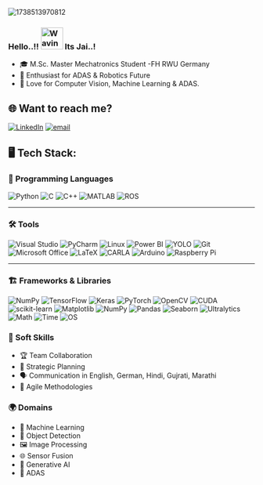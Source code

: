 ![1738513970812](https://github.com/user-attachments/assets/9e90d735-7499-4073-8ac8-f72e5f6d2596)

<h3 align="Left">
    Hello..!!
    <img src="https://raw.githubusercontent.com/nixin72/nixin72/master/wave.gif" 
         alt="Waving hand animated gif"
         height="45"
         width="45" />
    Its Jai..!
</h3>

- 🎓 M.Sc. Master Mechatronics Student -FH RWU Germany
- 👀 Enthusiast for ADAS & Robotics Future
- 💓 Love for Computer Vision, Machine Learning & ADAS.

## 🌐 Want to reach me?
[![LinkedIn](https://img.shields.io/badge/LinkedIn-%230077B5.svg?logo=linkedin&logoColor=white)](https://linkedin.com/in/jaidoshi777) 
[![email](https://img.shields.io/badge/Email-D14836?logo=gmail&logoColor=white)](mailto:jaidoshiofficial@gmail.com) 

## 🖥️ Tech Stack:
### 🚀 Programming Languages
![Python](https://img.shields.io/badge/python-3670A0?style=for-the-badge&logo=python&logoColor=ffdd54)
![C](https://img.shields.io/badge/c-%2300599C.svg?style=for-the-badge&logo=c&logoColor=white)
![C++](https://img.shields.io/badge/c++-%2300599C.svg?style=for-the-badge&logo=c%2B%2B&logoColor=white)
![MATLAB](https://img.shields.io/badge/MATLAB-%23FF8000.svg?style=for-the-badge&logo=Mathworks&logoColor=white)
![ROS](https://img.shields.io/badge/ros-%230A0FF9.svg?style=for-the-badge&logo=ros&logoColor=white) 

---

### 🛠️ Tools
![Visual Studio](https://img.shields.io/badge/Visual_Studio-5C2D91.svg?style=for-the-badge&logo=visual-studio&logoColor=white)
![PyCharm](https://img.shields.io/badge/PyCharm-000000.svg?style=for-the-badge&logo=pycharm&logoColor=white)
![Linux](https://img.shields.io/badge/linux-%23FCC624.svg?style=for-the-badge&logo=linux&logoColor=black)
![Power BI](https://img.shields.io/badge/Power%20BI-F2C811.svg?style=for-the-badge&logo=powerbi&logoColor=black)
![YOLO](https://img.shields.io/badge/YOLO-%23000000.svg?style=for-the-badge&logoColor=white)
![Git](https://img.shields.io/badge/git-%23F05033.svg?style=for-the-badge&logo=git&logoColor=white)
![Microsoft Office](https://img.shields.io/badge/Microsoft_Office-D83B01.svg?style=for-the-badge&logo=microsoft-office&logoColor=white)
![LaTeX](https://img.shields.io/badge/latex-%23008080.svg?style=for-the-badge&logo=latex&logoColor=white)
![CARLA](https://img.shields.io/badge/CARLA-%231572B6.svg?style=for-the-badge&logoColor=white)
![Arduino](https://img.shields.io/badge/-Arduino-00979D?style=for-the-badge&logo=Arduino&logoColor=white)
![Raspberry Pi](https://img.shields.io/badge/Raspberry_Pi-C51A4A?style=for-the-badge&logo=Raspberry-Pi&logoColor=white)

---

### 🏗️ Frameworks & Libraries
![NumPy](https://img.shields.io/badge/numpy-%23013243.svg?style=for-the-badge&logo=numpy&logoColor=white)
![TensorFlow](https://img.shields.io/badge/TensorFlow-%23FF6F00.svg?style=for-the-badge&logo=TensorFlow&logoColor=white)
![Keras](https://img.shields.io/badge/Keras-%23D00000.svg?style=for-the-badge&logo=Keras&logoColor=white)
![PyTorch](https://img.shields.io/badge/PyTorch-%23EE4C2C.svg?style=for-the-badge&logo=PyTorch&logoColor=white)
![OpenCV](https://img.shields.io/badge/opencv-%23white.svg?style=for-the-badge&logo=opencv&logoColor=white)
![CUDA](https://img.shields.io/badge/cuda-000000.svg?style=for-the-badge&logo=NVIDIA&logoColor=green)
![scikit-learn](https://img.shields.io/badge/scikit--learn-%23F7931E.svg?style=for-the-badge&logo=scikit-learn&logoColor=white)
![Matplotlib](https://img.shields.io/badge/Matplotlib-%23ffffff.svg?style=for-the-badge&logo=Matplotlib&logoColor=black)
![NumPy](https://img.shields.io/badge/numpy-%23013243.svg?style=for-the-badge&logo=numpy&logoColor=white)
![Pandas](https://img.shields.io/badge/pandas-%23150458.svg?style=for-the-badge&logo=pandas&logoColor=white)
![Seaborn](https://img.shields.io/badge/Seaborn-%23008080.svg?style=for-the-badge&logo=Seaborn&logoColor=white)
![Ultralytics](https://img.shields.io/badge/Ultralytics-%23FF6F00.svg?style=for-the-badge&logoColor=white) ![Math](https://img.shields.io/badge/Math-%23000000.svg?style=for-the-badge&logo=python&logoColor=white) ![Time](https://img.shields.io/badge/Time-%23000000.svg?style=for-the-badge&logo=python&logoColor=white) ![OS](https://img.shields.io/badge/OS-%23000000.svg?style=for-the-badge&logo=python&logoColor=white)

### 🌟 Soft Skills
- 🏆 Team Collaboration  
- 📅 Strategic Planning  
- 🗣️ Communication in English, German, Hindi, Gujrati, Marathi
- 🚀 Agile Methodologies  

### 🌍 Domains
- 🤖 Machine Learning  
- 🎯 Object Detection  
- 🖼️ Image Processing  
- 🌐 Sensor Fusion  
- 🎨 Generative AI  
- 🚗 ADAS

<!---
JaiDoshi777/JaiDoshi777 is a ✨ special ✨ repository because its `README.md` (this file) appears on your GitHub profile.
You can click the Preview link to take a look at your changes.
--->
